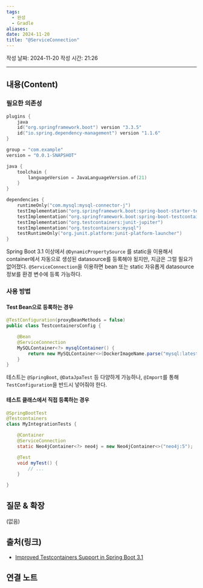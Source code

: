 ```yaml
---
tags:
  - 완성
  - Gradle
aliases: 
date: 2024-11-20
title: "@ServiceConnection"
---
```

작성 날짜: 2024-11-20
작성 시간: 21:26


----
## 내용(Content)

### 필요한 의존성

```kotlin
plugins {
	java
	id("org.springframework.boot") version "3.3.5"
	id("io.spring.dependency-management") version "1.1.6"
}

group = "com.example"
version = "0.0.1-SNAPSHOT"

java {
	toolchain {
		languageVersion = JavaLanguageVersion.of(21)
	}
}

dependencies {
	runtimeOnly("com.mysql:mysql-connector-j")
	testImplementation("org.springframework.boot:spring-boot-starter-test")
	testImplementation("org.springframework.boot:spring-boot-testcontainers")
	testImplementation("org.testcontainers:junit-jupiter")
	testImplementation("org.testcontainers:mysql")
	testRuntimeOnly("org.junit.platform:junit-platform-launcher")
}
```

Spring Boot 3.1 이상에서 `@DynamicPropertySource` 를 static을 이용해서 container에서 자동으로 생성된 datasource를 등록해야 됬지만, 지금은 그럴 필요가 없어졌다. `@ServiceConnection`을 이용하면 bean 또는 static 자유롭게 datasource 정보를 환경 변수에 등록 가능하다.

### 사용 방법

#### Test Bean으로 등록하는 경우

```java
@TestConfiguration(proxyBeanMethods = false)
public class TestcontainersConfig {

	@Bean
	@ServiceConnection
	MySQLContainer<?> mysqlContainer() {
		return new MySQLContainer<>(DockerImageName.parse("mysql:latest"));
	}
}
```

테스트는 `@SpringBoot`, `@DataJpaTest` 등 다양하게 가능하나, `@Import`를 통해 `TestConfiguration`을 반드시 넣어줘야 한다.

#### 테스트 클래스에서 직접 등록하는 경우

```java
@SpringBootTest
@Testcontainers
class MyIntegrationTests {

    @Container
    @ServiceConnection
    static Neo4jContainer<?> neo4j = new Neo4jContainer<>("neo4j:5");

    @Test
    void myTest() {
        // ...
    }

}
```

## 질문 & 확장

(없음)

## 출처(링크)

- [Improved Testcontainers Support in Spring Boot 3.1](https://spring.io/blog/2023/06/23/improved-testcontainers-support-in-spring-boot-3-1)

## 연결 노트










